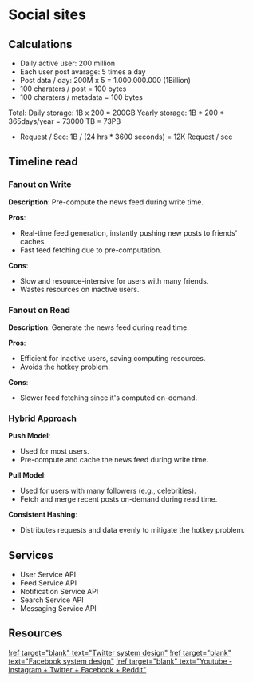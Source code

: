 # Social sites


## Calculations

- Daily active user: 200 million
- Each user post avarage: 5 times a day
- Post data / day: 200M x 5 = 1.000.000.000 (1Billion) 
- 100 charaters / post = 100 bytes
- 100 charaters / metadata = 100 bytes

Total:
Daily storage: 1B x 200 = 200GB
Yearly storage: 1B * 200 * 365days/year = 73000 TB  = 73PB

- Request / Sec: 1B / (24 hrs * 3600 seconds) = 12K Request / sec


## Timeline read

### Fanout on Write
**Description**: Pre-compute the news feed during write time.

**Pros**:
- Real-time feed generation, instantly pushing new posts to friends' caches.
- Fast feed fetching due to pre-computation.

**Cons**:
- Slow and resource-intensive for users with many friends.
- Wastes resources on inactive users.

### Fanout on Read
**Description**: Generate the news feed during read time.

**Pros**:
- Efficient for inactive users, saving computing resources.
- Avoids the hotkey problem.

**Cons**:
- Slower feed fetching since it's computed on-demand.

### Hybrid Approach
**Push Model**:
- Used for most users.
- Pre-compute and cache the news feed during write time.

**Pull Model**:
- Used for users with many followers (e.g., celebrities).
- Fetch and merge recent posts on-demand during read time.

**Consistent Hashing**:
- Distributes requests and data evenly to mitigate the hotkey problem.

## Services

- User Service API
- Feed Service API
- Notification Service API
- Search Service API
- Messaging Service API


## Resources

[!ref target="blank" text="Twitter system design"](https://github.com/karanpratapsingh/system-design?tab=readme-ov-file#twitter)
[!ref target="blank" text="Facebook system design"](https://www.geeksforgeeks.org/design-facebook-system-design/)
[!ref target="blank" text="Youtube - Instagram + Twitter + Facebook + Reddit"](https://www.youtube.com/watch?v=S2y9_XYOZsg)
